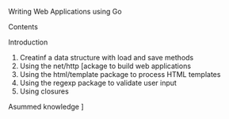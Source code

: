 Writing Web Applications using Go

Contents

Introduction
1. Creatinf a data structure with load and save methods
2. Using the net/http [ackage to build web applications
3. Using the html/template package to process HTML templates
4. Using the regexp package to validate user input
5. Using closures

Asummed knowledge ]